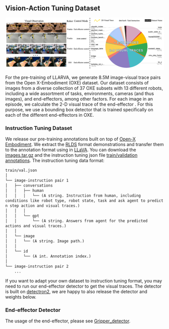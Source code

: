 ## Vision-Action Tuning Dataset
<p align="center"> <img src='dataset.jpg' align="center" > </p>
For the pre-training of LLARVA, we generate 8.5M image-visual trace pairs from the Open X-Embodiment (OXE) dataset. Our dataset consists of images from a diverse collection of 37 OXE subsets with 13 different robots, including a wide assortment of tasks, environments, cameras (and thus images), and end-effectors, among other factors. For each image in an episode, we calculate the 2-D visual trace of the end-effector 
. For this purpose, we use a bounding box detector that is trained specifically on each of the different end-effectors in OXE.


### Instruction Tuning Dataset
We release our pre-training annotations built on top of [Open-X Embodiment](https://github.com/google-deepmind/open_x_embodiment). We extract the [RLDS](https://github.com/google-research/rlds#dataset-format) format
demonstrations and transfer them to the annotation format using in [LLaVA](https://github.com/haotian-liu/LLaVA/blob/main/docs/Data.md). You can download the [images.tar.gz](https://drive.google.com/file/d/1M6DEuU8pQ9n94lcjKIxQuIFPMx0NXJiE/view?usp=sharing) and the instruction tuning json file [train/validation annotations](https://drive.google.com/drive/folders/1du-MdMQfL5x-lsjnQ9ig1b5ddxxl8xR0?usp=sharing). The instruction tuning data format:

```angular2html
train/val.json
│ 
└── image-instruction pair 1
│   ├── conversations 
│   │   ├── human 
│   │   │   └── (A string. Instruction from human, including conditions like robot type, robot state, task and ask agent to predict n step action and visual traces.)
│   │   │
│   │   └── gpt
│   │       └── (A string. Answers from agent for the predicted actions and visual traces.)
│   │
│   └── image
│   │   └── (A string. Image path.)
│   │
│   └── id 
│       └── (A int. Annotation index.)         
│
└── image-instruction pair 2
    ... 
```

If you want to adapt your own dataset to instruction tuning format, you may need to run our end-effector detector to get the visual
traces. The detector is built on [detectron2](https://github.com/facebookresearch/detectron2), we are happy to also release the detector and weights below. 


### End-effector Detector

The usage of the end-effector, please see [Gripper_detector](https://github.com/Dantong88/Gripper_detector).

